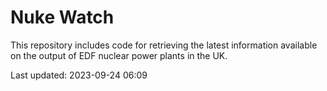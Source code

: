 # Nuke Watch

This repository includes code for retrieving the latest information available on the output of EDF nuclear power plants in the UK.

Last updated: 2023-09-24 06:09